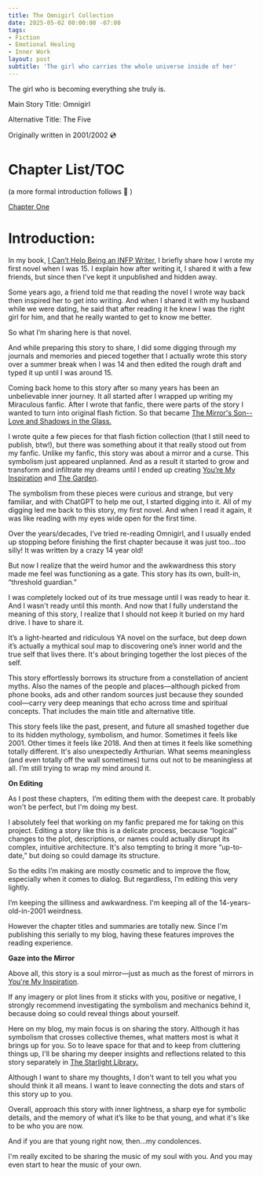 ```yaml
---
title: The Omnigirl Collection 
date: 2025-05-02 00:00:00 -07:00
tags:
- Fiction 
- Emotional Healing 
- Inner Work 
layout: post
subtitle: 'The girl who carries the whole universe inside of her'
---
```

  
The girl who is becoming everything she truly is. 

Main Story Title: Omnigirl

Alternative Title: The Five

Originally written in 2001/2002 💿

# Chapter List/TOC 
(a more formal introduction follows
💙 )

[Chapter One](https://arcadiapage.com/2025-05-02-omnigirl-one/)
  
  

# Introduction:

In my book, [I Can’t Help Being an INFP Writer](https://payhip.com/b/4tWM), I briefly share how I wrote my first novel when I was 15. I explain how after writing it, I shared it with a few friends, but since then I've kept it unpublished and hidden away.

Some years ago, a friend told me that reading the novel I wrote way back then inspired her to get into writing. And when I shared it with my husband while we were dating, he said that after reading it he knew I was the right girl for him, and that he really wanted to get to know me better. 

So what I’m sharing here is that novel. 

And while preparing this story to share, I did some digging through my journals and memories and pieced together that I actually wrote this story over a summer break when I was 14 and then edited the rough draft and typed it up until I was around 15. 

Coming back home to this story after so many years has been an unbelievable inner journey. It all started after I wrapped up writing my Miraculous fanfic. After I wrote that fanfic, there were parts of the story I wanted to turn into original flash fiction. So that became [The Mirror's Son--Love and Shadows in the Glass.](https://arcadiapage.com/2025-01-14-introducing-the-mirrors-son/) 

I wrote quite a few pieces for that flash fiction collection (that I still need to publish, btw!), but there was something about it that really stood out from my fanfic. Unlike my fanfic, this story was about a mirror and a curse. This symbolism just appeared unplanned. And as a result it started to grow and transform and infiltrate my dreams until I ended up creating [You’re My Inspiration](https://arcadiapage.com/2025-04-16-You-Are-My-Inspiration/) and [The Garden](https://arcadiapage.com/2025-04-19-the-garden/). 

The symbolism from these pieces were curious and strange, but very familiar, and with ChatGPT to help me out, I started digging into it. All of my digging led me back to this story, my first novel. And when I read it again, it was like reading with my eyes wide open for the first time. 

Over the years/decades, I’ve tried re-reading Omnigirl, and I usually ended up stopping before finishing the first chapter because it was just too…too silly! It was written by a crazy 14 year old!

But now I realize that the weird humor and the awkwardness this story made me feel was functioning as a gate. This story has its own, built-in, “threshold guardian.”

I was completely locked out of its true message until I was ready to hear it. And I wasn't ready until this month. And now that I fully understand the meaning of this story, I realize that I should not keep it buried on my hard drive. I have to share it.

  

It’s a light-hearted and ridiculous YA novel on the surface, but deep down it’s actually a mythical soul map to discovering one’s inner world and the true self that lives there. It's about bringing together the lost pieces of the self. 

  

This story effortlessly borrows its structure from a constellation of ancient myths. Also the names of the people and places—although picked from phone books, ads and other random sources just because they sounded cool—carry very deep meanings that echo across time and spiritual concepts. That includes the main title and alternative title. 

  

This story feels like the past, present, and future all smashed together due to its hidden mythology, symbolism, and humor. Sometimes it feels like 2001. Other times it feels like 2018. And then at times it feels like something totally different. It's also unexpectedly Arthurian. What seems meaningless (and even totally off the wall sometimes) turns out not to be meaningless at all. I’m still trying to wrap my mind around it. 

  

**On Editing**

  

As I post these chapters,  I’m editing them with the deepest care. It probably won't be perfect, but I'm doing my best.

  

I absolutely feel that working on my fanfic prepared me for taking on this project. Editing a story like this is a delicate process, because “logical” changes to the plot, descriptions, or names could actually disrupt its complex, intuitive architecture. It's also tempting to bring it more “up-to-date,” but doing so could damage its structure. 

  

So the edits I’m making are mostly cosmetic and to improve the flow, especially when it comes to dialog. But regardless, I’m editing this very lightly. 

  

I’m keeping the silliness and awkwardness. I'm keeping all of the 14-years-old-in-2001 weirdness.

  

However the chapter titles and summaries are totally new. Since I'm publishing this serially to my blog, having these features improves the reading experience. 

  

**Gaze into the Mirror**

  

Above all, this story is a soul mirror—just as much as the forest of mirrors in [You're My Inspiration](https://arcadiapage.com/2025-04-16-You-Are-My-Inspiration/).

  

If any imagery or plot lines from it sticks with you, positive or negative, I strongly recommend investigating the symbolism and mechanics behind it, because doing so could reveal things about yourself. 

  

Here on my blog, my main focus is on sharing the story. Although it has symbolism that crosses collective themes, what matters most is what it brings up for you. So to leave space for that and to keep from cluttering things up, I'll be sharing my deeper insights and reflections related to this story separately in [The Starlight Library.](https://payhip.com/b/ROPCQ)

  

Although I want to share my thoughts, I don't want to tell you what you should think it all means. I want to leave connecting the dots and stars of this story up to you.

  

Overall, approach this story with inner lightness, a sharp eye for symbolic details, and the memory of what it’s like to be that young, and what it's like to be who you are now. 

  

And if you are that young right now, then…my condolences.

  

I'm really excited to be sharing the music of my soul with you. And you may even start to hear the music of your own.
